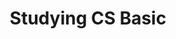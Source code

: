 ---
# Featured tags need to have either the `list` or `grid` layout (PRO only).
layout: list

# The title of the tag's page.
title: Studying CS Basic

# The name of the tag, used in a post's front matter (e.g. tags: [<slug>]).
slug: study

# (Optional) Write a short (~150 characters) description of this featured tag.
description: >
  Computer Science Basic 에 대해 공부한 내용을 기록합니다.

# (Optional) You can disable grouping posts by date.
# no_groups: true

# Exclude this example category from the sitemap.
# DON'T USE THIS SETTING IN YOUR CATEGORIES!
type: category
---